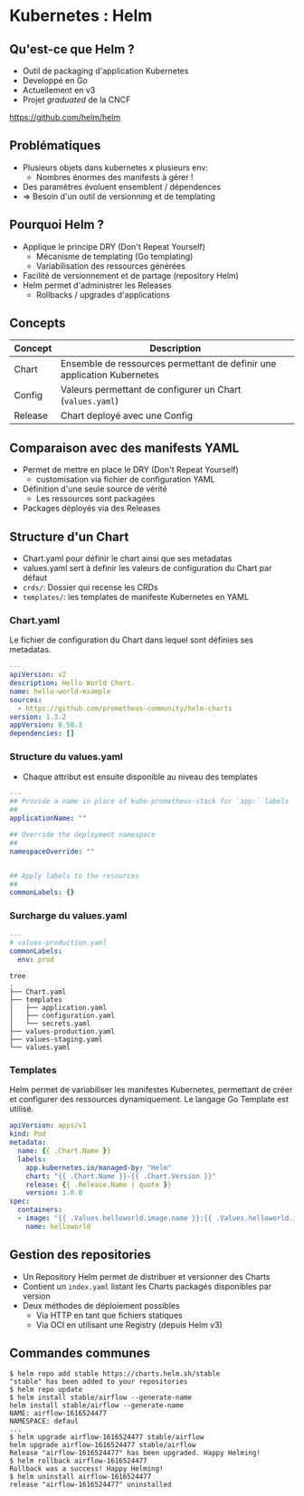 # Kubernetes : Helm

## Qu'est-ce que Helm ?

- Outil de packaging d'application Kubernetes
- Developpé en Go
- Actuellement en v3
- Projet *graduated* de la CNCF

<https://github.com/helm/helm>

## Problématiques
- Plusieurs objets dans kubernetes x plusieurs env:
  - Nombres énormes des manifests à gérer !
- Des paramètres évoluent ensemblent / dépendences
- => Besoin d'un outil de versionning et de templating 

## Pourquoi Helm ?

- Applique le principe DRY (Don't Repeat Yourself)
  - Mécanisme de templating (Go templating)
  - Variabilisation des ressources générées
- Facilité de versionnement et de partage (repository Helm)
- Helm permet d'administrer les Releases
  - Rollbacks / upgrades d'applications

## Concepts

Concept | Description
--------|------------------------------------------------------------------------
Chart   | Ensemble de ressources permettant de definir une application Kubernetes
Config  | Valeurs permettant de configurer un Chart (`values.yaml`)
Release | Chart deployé avec une Config

## Comparaison avec des manifests YAML

  - Permet de mettre en place le DRY (Don't Repeat Yourself)
    - customisation via fichier de configuration YAML
  - Définition d'une seule source de vérité
    - Les ressources sont packagées
  - Packages déployés via des Releases


## Structure d'un Chart

- Chart.yaml pour définir le chart ainsi que ses metadatas
- values.yaml sert à definir les valeurs de configuration du Chart par défaut
- `crds/`: Dossier qui recense les CRDs
- `templates/`: les templates de manifeste Kubernetes en YAML

### Chart.yaml

Le fichier de configuration du Chart dans lequel sont définies
ses metadatas.

```yaml
---
apiVersion: v2
description: Hello World Chart.
name: hello-world-example
sources:
  - https://github.com/prometheus-community/helm-charts
version: 1.3.2
appVersion: 0.50.3
dependencies: []
```

### Structure du values.yaml

- Chaque attribut est ensuite disponible au niveau des templates

```yaml
---
## Provide a name in place of kube-prometheus-stack for `app:` labels
##
applicationName: ""

## Override the deployment namespace
##
namespaceOverride: ""


## Apply labels to the resources
##
commonLabels: {}
```

### Surcharge du values.yaml

```yaml
---
# values-production.yaml
commonLabels:
  env: prod
```

```console
tree
.
├── Chart.yaml
├── templates
│   ├── application.yaml
│   ├── configuration.yaml
│   └── secrets.yaml
├── values-production.yaml
├── values-staging.yaml
└── values.yaml
```

### Templates

Helm permet de variabiliser les manifestes Kubernetes,
permettant de créer et configurer des ressources dynamiquement.
Le langage Go Template est utilisé.

```yaml
apiVersion: apps/v1
kind: Pod
metadata:
  name: {{ .Chart.Name }}
  labels:
    app.kubernetes.io/managed-by: "Helm"
    chart: "{{ .Chart.Name }}-{{ .Chart.Version }}"
    release: {{ .Release.Name | quote }}
    version: 1.0.0
spec:
  containers:
  - image: "{{ .Values.helloworld.image.name }}:{{ .Values.helloworld.image.tag }}"
    name: helloworld
```

## Gestion des repositories

  - Un Repository Helm permet de distribuer et versionner des Charts
  - Contient un `index.yaml` listant les Charts packagés disponibles par version
  - Deux méthodes de déploiement possibles
    - Via HTTP en tant que fichiers statiques
    - Via OCI en utilisant une Registry (depuis Helm v3)

## Commandes communes

```console
$ helm repo add stable https://charts.helm.sh/stable
"stable" has been added to your repositories
$ helm repo update
$ helm install stable/airflow --generate-name
helm install stable/airflow --generate-name
NAME: airflow-1616524477
NAMESPACE: defaul
...
$ helm upgrade airflow-1616524477 stable/airflow
helm upgrade airflow-1616524477 stable/airflow
Release "airflow-1616524477" has been upgraded. Happy Helming!
$ helm rollback airflow-1616524477
Rollback was a success! Happy Helming!
$ helm uninstall airflow-1616524477
release "airflow-1616524477" uninstalled
```

